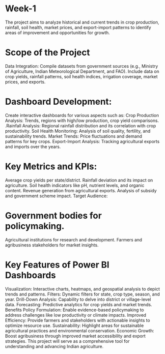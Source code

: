 # Week-1
The project aims to analyze historical and current trends in crop production, rainfall, soil health, market prices, and export-import patterns to identify areas of improvement and opportunities for growth.
# Scope of the Project
Data Integration:
Compile datasets from government sources (e.g., Ministry of Agriculture, Indian Meteorological Department, and FAO).
Include data on crop yields, rainfall patterns, soil health indices, irrigation coverage, market prices, and exports.
# Dashboard Development:

 Create interactive dashboards for various aspects such as:
Crop Production Analysis: Trends, regions with high/low production, crop yield comparisons.
.Rainfall Analysis: Regional rainfall distribution and its correlation with crop productivity.
Soil Health Monitoring: Analysis of soil quality, fertility, and sustainability trends.
Market Trends: Price fluctuations and demand patterns for key crops.
Export-Import Analysis: Tracking agricultural exports and imports over the years.
# Key Metrics and KPIs:

Average crop yields per state/district.
Rainfall deviation and its impact on agriculture.
Soil health indicators like pH, nutrient levels, and organic content.
Revenue generation from agricultural exports.
Analysis of subsidy and government scheme impact.
Target Audience:

# Government bodies for policymaking.
Agricultural institutions for research and development.
Farmers and agribusiness stakeholders for market insights.
# Key Features of Power BI Dashboards
Visualization: Interactive charts, heatmaps, and geospatial analysis to depict trends and patterns.
Filters: Dynamic filters for state, crop type, season, and year.
Drill-Down Analysis: Capability to delve into district or village-level data.
Forecasting: Predictive analytics for crop yields and market trends.
Benefits
Policy Formulation: Enable evidence-based policymaking to address challenges like low productivity or climate impacts.
Improved Efficiency: Provide farmers and stakeholders with actionable insights to optimize resource use.
Sustainability: Highlight areas for sustainable agricultural practices and environmental conservation.
Economic Growth: Boost agribusiness through improved market accessibility and export strategies.
This project will serve as a comprehensive tool for understanding and advancing Indian agriculture.
